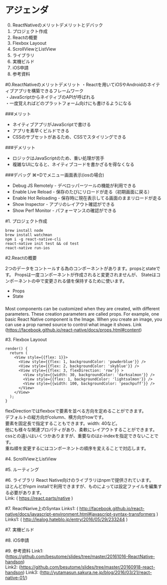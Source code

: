# アジェンダ

0. ReactNativeのメリットデメリットとデバック<br>
1. プロジェクト作成<br>
2. Reactの概要<br>
3. Flexbox Layoout<br>
4. ScrollViewとListView<br>
5. ライブラリ<br>
6. 実機ビルド<br>
7. iOS申請<br>
8. 参考資料<br>

#0.ReactNativeのメリットデメリット
・Reactを用いてiOSやAndroidのネイティブアプリを構築できるフレームワーク<br>
・JavaScriptからネイティブのAPIが呼ばれる<br>
・一度覚えればどのプラットフォーム向けにも書けるようになる<br>

###メリット
- ネイティブアプリがJavaScriptで書ける<br>
- アプリを素早くビルドできる<br>
- CSSのサブセットがあるため、CSSでスタイリングできる<br>

###デメリット
- ロジックはJavaScriptのため、重い処理が苦手<br>
- 複雑なUIになると、ネイティブコードを書かざるを得なくなる<br>

###デバッグ
⌘+Dでメニュー画面表示(iosの場合)

- Debug JS Remotely - デベロッパーツールの機能が利用できる<br>
- Enable Live Reload - 保存のたびにリロードが走る（初期画面に戻る）<br>
- Enable Hot Reloading - 保存時に現在表示してる画面のままリロードが走る<br>
- Show Inspector - アプリのレイアウト確認ができる<br>
- Show Perf Monitor - パフォーマンスの確認ができる<br>



#1. プロジェクト作成

```
brew install node
brew install watchman
npm i -g react-native-cli
react-native init test && cd test
react-native run-ios

```

#2.Reactの概要

2つのデータをコントールする為のコンポーネントがあります。propsとstateです。
Propsは一度コンポーネントが作成されると変更されませんが、 Stateはコンポーネントの中で変更される値を保持するために使います。
- Props
- State




###
Most components can be customized when they are created, with different parameters. These creation parameters are called props.
For example, one basic React Native component is the Image. When you create an image, you can use a prop named source to control what image it shows.
Link (https://facebook.github.io/react-native/docs/props.html#content)

 
#3. Flexbox Layoout 
```
render() {
  return (
    <View style={{flex: 1}}>
      <View style={{flex: 1, backgroundColor: 'powderblue'}} /> 
      <View style={{flex: 2, backgroundColor: 'skyblue'}} />
      <View style={{flex: 3, flexDirection: 'row'}} >
        <View style={{width: 30, backgroundColor: 'darksalmon'}} /> 
        <View style={{flex: 1, backgroundColor: 'lightsalmon'}} /> 
        <View style={{width: 100, backgroundColor: 'peachpuff'}} />
      </View> 
    </View>
  );
}
```

flexDirectionではflexboxで要素を並べる方向を定めることができます。<br>
デフォルトの縦方向がcolumn、横方向がrowです。<br>
要素を固定長で指定することもできます。width: 40など。<br>
他にも様々な関連プロパティがあり、柔軟にレイアウトすることができます。<br>
cssとの違いはいくつかありますが、重要なのはz-indexを指定できないことです。<br>
重ね順を変更するにはコンポーネントの順序を変えることで対応します。<br>

#4. ScrollViewとListView


#5. ルーティング


#6. ライブラリ
React Native向けのライブラリはnpmで提供されています。 <br>
ほとんどがnpm installで利用できますが、ものによっては設定ファイルを編集する必要があります。<br>
Link: ( https://react.parts/native )

#7. ReactNarive上のSyntax
Links1: ( http://facebook.github.io/react-native/docs/javascript-environment.html#javascript-syntax-transformers )
Links1: ( http://lealog.hateblo.jp/entry/2016/05/29/233244 )

#7. 実機ビルド

#8. iOS申請



#9. 参考資料
Link1: (https://github.com/besutome/slides/tree/master/20161016-ReactNative-handson)<br>
Link2: (https://github.com/besutome/slides/tree/master/20160918-react-handson)
Link3: (http://yutamasun.sakura.ne.jp/blog/2016/03/21/react-native-01/)

